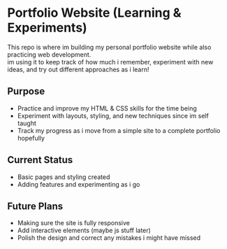# Portfolio Website (Learning & Experiments)

This repo is where im building my personal portfolio website while also practicing web development.  
im using it to keep track of how much i remember, experiment with new ideas, and try out different approaches as i learn!

## Purpose
- Practice and improve my HTML & CSS skills for the time being
- Experiment with layouts, styling, and new techniques since im self taught
- Track my progress as i move from a simple site to a complete portfolio hopefully 

## Current Status
- Basic pages and styling created  
- Adding features and experimenting as i go  

## Future Plans
- Making sure the site is fully responsive  
- Add interactive elements (maybe js stuff later)  
- Polish the design and correct any mistakes i might have missed
